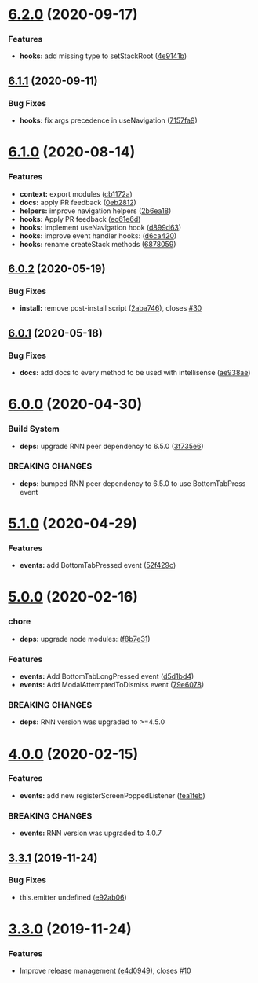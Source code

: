 # [6.2.0](https://github.com/underscopeio/react-native-navigation-hooks/compare/v6.1.1...v6.2.0) (2020-09-17)


### Features

* **hooks:** add missing type to setStackRoot ([4e9141b](https://github.com/underscopeio/react-native-navigation-hooks/commit/4e9141b99356ae406e1c19da0a4a9256d53698fa))

## [6.1.1](https://github.com/underscopeio/react-native-navigation-hooks/compare/v6.1.0...v6.1.1) (2020-09-11)


### Bug Fixes

* **hooks:** fix args precedence in useNavigation ([7157fa9](https://github.com/underscopeio/react-native-navigation-hooks/commit/7157fa9c19c4f3764546d94e689834a074fb220d))

# [6.1.0](https://github.com/underscopeio/react-native-navigation-hooks/compare/v6.0.2...v6.1.0) (2020-08-14)


### Features

* **context:** export modules ([cb1172a](https://github.com/underscopeio/react-native-navigation-hooks/commit/cb1172acf3356f3fb0c4b13d4c8f62f5afba4218))
* **docs:** apply PR feedback ([0eb2812](https://github.com/underscopeio/react-native-navigation-hooks/commit/0eb2812117965941ade082a6b7300f236054a207))
* **helpers:** improve navigation helpers ([2b6ea18](https://github.com/underscopeio/react-native-navigation-hooks/commit/2b6ea18aa93ebf81862b983ee00fd4fc30416169))
* **hooks:** Apply PR feedback ([ec61e6d](https://github.com/underscopeio/react-native-navigation-hooks/commit/ec61e6d7a0b372737483b4c295b51a9285c8b720))
* **hooks:** implement useNavigation hook ([d899d63](https://github.com/underscopeio/react-native-navigation-hooks/commit/d899d630da445e4b8119f816b30ec99afcc5b3d7))
* **hooks:** improve event handler hooks: ([d6ca420](https://github.com/underscopeio/react-native-navigation-hooks/commit/d6ca420ae64ffbb2418e59b4d889a130e665480e))
* **hooks:** rename createStack methods ([6878059](https://github.com/underscopeio/react-native-navigation-hooks/commit/6878059613b372857ac5847e1b4b4fa78ba361b8))

## [6.0.2](https://github.com/underscopeio/react-native-navigation-hooks/compare/v6.0.1...v6.0.2) (2020-05-19)


### Bug Fixes

* **install:** remove post-install script ([2aba746](https://github.com/underscopeio/react-native-navigation-hooks/commit/2aba746174de79a11bd01ef041bdb782073facdf)), closes [#30](https://github.com/underscopeio/react-native-navigation-hooks/issues/30)

## [6.0.1](https://github.com/underscopeio/react-native-navigation-hooks/compare/v6.0.0...v6.0.1) (2020-05-18)


### Bug Fixes

* **docs:** add docs to every method to be used with intellisense ([ae938ae](https://github.com/underscopeio/react-native-navigation-hooks/commit/ae938aec76bc9dbbd340c4120cd548488e1bcf12))

# [6.0.0](https://github.com/underscopeio/react-native-navigation-hooks/compare/v5.1.0...v6.0.0) (2020-04-30)


### Build System

* **deps:** upgrade RNN peer dependency to 6.5.0 ([3f735e6](https://github.com/underscopeio/react-native-navigation-hooks/commit/3f735e6d5daa0f2024db5e14fb67dcac01916c0d))


### BREAKING CHANGES

* **deps:** bumped RNN peer dependency to 6.5.0 to use BottomTabPress event

# [5.1.0](https://github.com/underscopeio/react-native-navigation-hooks/compare/v5.0.0...v5.1.0) (2020-04-29)


### Features

* **events:** add BottomTabPressed event ([52f429c](https://github.com/underscopeio/react-native-navigation-hooks/commit/52f429c9d59ad9335eeffd0daadeade395606a21))

# [5.0.0](https://github.com/underscopeio/react-native-navigation-hooks/compare/v4.0.0...v5.0.0) (2020-02-16)


### chore

* **deps:** upgrade node modules: ([f8b7e31](https://github.com/underscopeio/react-native-navigation-hooks/commit/f8b7e31e23eb6d58e348b837e8194579c7bb072b))


### Features

* **events:** Add BottomTabLongPressed event ([d5d1bd4](https://github.com/underscopeio/react-native-navigation-hooks/commit/d5d1bd4d69ea107e9895afd1421d540c26c356aa))
* **events:** Add ModalAttemptedToDismiss event ([79e6078](https://github.com/underscopeio/react-native-navigation-hooks/commit/79e6078232cda351ceb724d84e4caed97726057d))


### BREAKING CHANGES

* **deps:** RNN version was upgraded to >=4.5.0

# [4.0.0](https://github.com/underscopeio/react-native-navigation-hooks/compare/v3.3.1...v4.0.0) (2020-02-15)


### Features

* **events:** add new registerScreenPoppedListener ([fea1feb](https://github.com/underscopeio/react-native-navigation-hooks/commit/fea1feb9bbfc90b9cc2b79f4570ba0087aa91388))


### BREAKING CHANGES

* **events:** RNN version was upgraded to 4.0.7

## [3.3.1](https://github.com/underscopeio/react-native-navigation-hooks/compare/v3.3.0...v3.3.1) (2019-11-24)


### Bug Fixes

* this.emitter undefined ([e92ab06](https://github.com/underscopeio/react-native-navigation-hooks/commit/e92ab06a3967a64c762b06cf649e7bcfa4fd91dd))

# [3.3.0](https://github.com/underscopeio/react-native-navigation-hooks/compare/v3.2.0...v3.3.0) (2019-11-24)


### Features

* Improve release management ([e4d0949](https://github.com/underscopeio/react-native-navigation-hooks/commit/e4d09497889dfaf9cca99d2a7dd52555ecd2b1ba)), closes [#10](https://github.com/underscopeio/react-native-navigation-hooks/issues/10)

